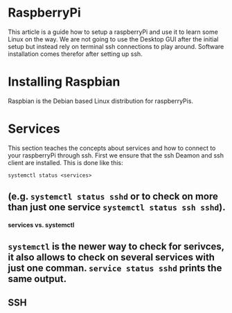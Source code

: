 # RaspberryPi
This article is a guide how to setup a 
raspberryPi and use it to learn some Linux on the way.
We are not going to use the Desktop GUI after the initial 
setup but instead rely on terminal ssh connections to play
around. Software installation comes therefor after
setting up ssh.

# Installing Raspbian
Raspbian is the Debian based Linux distribution for
raspberryPis. 


# Services
This section teaches the concepts about services 
and how to connect to your raspberryPi through ssh.
First we ensure that the ssh Deamon and ssh client 
are installed. This is done like this:
```
systemctl status <services>
```
(e.g. `systemctl status sshd` or to check on
more than just one service `systemctl status ssh sshd`).
---
#### services vs. systemctl
`systemctl` is the newer way to check for serivces, it also
allows to check on several services with just one comman.
`service status sshd` prints the same output.
---

## SSH
